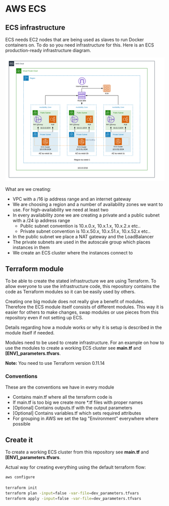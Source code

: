 # AWS ECS



## ECS infrastructure

ECS needs EC2 nodes that are being used as slaves to run Docker containers on. To do so you need infrastructure for this. Here is an ECS production-ready infrastructure diagram.

![](aws_infra.png)

What are we creating:

* VPC with a /16 ip address range and an internet gateway
* We are choosing a region and a number of availability zones we want to use. For high-availability we need at least two
* In every availability zone we are creating a private and a public subnet with a /24 ip address range
  * Public subnet convention is 10.x.0.x, 10.x.1.x, 10.x.2.x etc..
  * Private subnet convention is 10.x.50.x, 10.x.51.x, 10.x.52.x etc..
* In the public subnet we place a NAT gateway and the LoadBalancer
* The private subnets are used in the autoscale group which places instances in them
* We create an ECS cluster where the instances connect to

## Terraform module

To be able to create the stated infrastructure we are using Terraform. To allow everyone to use the infrastructure code, this repository contains the code as Terraform modules so it can be easily used by others.

Creating one big module does not really give a benefit of modules. Therefore the ECS module itself consists of different modules. This way it is easier for others to make changes, swap modules or use pieces from this repository even if not setting up ECS.

Details regarding how a module works or why it is setup is described in the module itself if needed.

Modules need to be used to create infrastructure. For an example on how to use the modules to create a working ECS cluster see **main.tf** and **[ENV]_parameters.tfvars**.

**Note:** You need to use Terraform version 0.11.14

### Conventions

These are the conventions we have in every module

* Contains main.tf where all the terraform code is
* If main.tf is too big we create more *.tf files with proper names
* [Optional] Contains outputs.tf with the output parameters
* [Optional] Contains variables.tf which sets required attributes
* For grouping in AWS we set the tag "Environment" everywhere where possible

## Create it

To create a working ECS cluster from this repository see **main.tf** and **[ENV]_parameters.tfvars**.


Actual way for creating everything using the default terraform flow:

```bash
aws configure

terraform init
terraform plan -input=false -var-file=dev_parameters.tfvars
terraform apply -input=false -var-file=dev_parameters.tfvars
```
